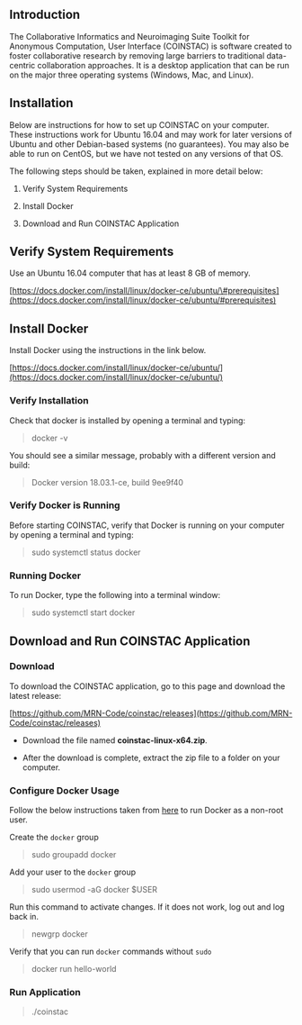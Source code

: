 Introduction
------------

The Collaborative Informatics and Neuroimaging Suite Toolkit for
Anonymous Computation, User Interface (COINSTAC) is software created to
foster collaborative research by removing large barriers to traditional
data-centric collaboration approaches. It is a desktop application that
can be run on the major three operating systems (Windows, Mac, and
Linux).

Installation
------------

Below are instructions for how to set up COINSTAC on your computer.
These instructions work for Ubuntu 16.04 and may work for later versions
of Ubuntu and other Debian-based systems (no guarantees). You may also
be able to run on CentOS, but we have not tested on any versions of that
OS.

The following steps should be taken, explained in more detail below:

1.  Verify System Requirements

2.  Install Docker

3.  Download and Run COINSTAC Application

Verify System Requirements
--------------------------

Use an Ubuntu 16.04 computer that has at least 8 GB of memory.

[https://docs.docker.com/install/linux/docker-ce/ubuntu/\#prerequisites](https://docs.docker.com/install/linux/docker-ce/ubuntu/#prerequisites)

Install Docker
--------------

Install Docker using the instructions in the link below.

[https://docs.docker.com/install/linux/docker-ce/ubuntu/](https://docs.docker.com/install/linux/docker-ce/ubuntu/)

### Verify Installation

Check that docker is installed by opening a terminal and typing:

> docker -v

You should see a similar message, probably with a different version and
build:

> Docker version 18.03.1-ce, build 9ee9f40

### Verify Docker is Running

Before starting COINSTAC, verify that Docker is running on your computer
by opening a terminal and typing:

> sudo systemctl status docker

### Running Docker

To run Docker, type the following into a terminal window:

> sudo systemctl start docker

Download and Run COINSTAC Application
-------------------------------------

### Download

To download the COINSTAC application, go to this page and download the
latest release:

[https://github.com/MRN-Code/coinstac/releases](https://github.com/MRN-Code/coinstac/releases)

-   Download the file named **coinstac-linux-x64.zip**.

-   After the download is complete, extract the zip file to a folder on
    your computer.

### Configure Docker Usage

Follow the below instructions taken from [here](https://docs.docker.com/engine/install/linux-postinstall/#manage-docker-as-a-non-root-user) to run Docker as a non-root user. 

Create the `docker` group

> sudo groupadd docker

Add your user to the `docker` group

> sudo usermod -aG docker $USER

Run this command to activate changes. If it does not work, log out and log back in.

> newgrp docker

Verify that you can run `docker` commands without `sudo`

> docker run hello-world

### Run Application

> ./coinstac
